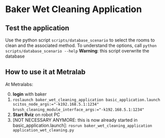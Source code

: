 # Baker Wet Cleaning Application

## Test the application
Use the python script `scripts/database_scenario` to select the rooms to clean and the associated method. To understand the options, call `python scripts/database_scenario --help`
**Warning**: this script overwrite the database

## How to use it at Metralab
At Metralabs:

0. **login** with baker
1. `roslaunch baker_wet_cleaning_application basic_application.launch scitos_node_args:="-k192.168.5.1:1234"`   `brush_cleaning_module_interface_args:="-k192.168.5.1:1234"`
2. **Start Rviz** on robot PC
3. [NOT NECESSARY ANYMORE: this is now already started in basic_application.launch]: `rosrun baker_wet_cleaning_application application_wet_cleaning.py`
